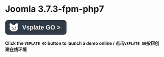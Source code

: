 # Joomla 3.7.3-fpm-php7

<a href="https://www.vsplate.com/?docker-compose=https://github.com/vsplate/dcenvs/joomla/3.7.3-fpm-php7"><img alt="VSPLATE GO" src="https://raw.githubusercontent.com/vsplate/images/master/vsgo_btn.png" width="200px"></a>

**Click the `VSPLATE GO` button to launch a demo online / 点击`VSPLATE GO`按钮创建在线环境**